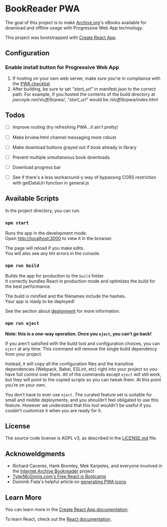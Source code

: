 # BookReader PWA

The goal of this project is to make [Archive.org](https://archive.org/)'s eBooks available for download and offline usage with Progressive Web App technology.

This project was bootstrapped with [Create React App](https://github.com/facebook/create-react-app).


## Configuration

### Enable install button for Progressive Web App

1. If hosting on your own web server, make sure you're in compliance with the [PWA checklist](https://developers.google.com/web/progressive-web-apps/checklist)
2. After building, be sure to set *"start_url"* in manifest.json to the correct path. For example, if you hosted
the contents of the build directory at *joecoyle.net/stuff/brpwa/*, *"start_url"* would be */stuff/brpwa/index.html*


## Todos
- [ ] Improve routing (try refreshing PWA...it ain't pretty)
- [ ] Make brview.html channel messaging more robust
- [ ] Make download buttons grayed out if book already in library
- [ ] Prevent multiple simultaneous book downloads
- [ ] Download progress bar
- [ ] See if there's a less workaround-y way of bypassing CORS restriction with getDataUri function in general.js


## Available Scripts

In the project directory, you can run:

### `npm start`

Runs the app in the development mode.<br>
Open [http://localhost:3000](http://localhost:3000) to view it in the browser.

The page will reload if you make edits.<br>
You will also see any lint errors in the console.

### `npm run build`

Builds the app for production to the `build` folder.<br>
It correctly bundles React in production mode and optimizes the build for the best performance.

The build is minified and the filenames include the hashes.<br>
Your app is ready to be deployed!

See the section about [deployment](https://facebook.github.io/create-react-app/docs/deployment) for more information.

### `npm run eject`

**Note: this is a one-way operation. Once you `eject`, you can’t go back!**

If you aren’t satisfied with the build tool and configuration choices, you can `eject` at any time. This command will remove the single build dependency from your project.

Instead, it will copy all the configuration files and the transitive dependencies (Webpack, Babel, ESLint, etc) right into your project so you have full control over them. All of the commands except `eject` will still work, but they will point to the copied scripts so you can tweak them. At this point you’re on your own.

You don’t have to ever use `eject`. The curated feature set is suitable for small and middle deployments, and you shouldn’t feel obligated to use this feature. However we understand that this tool wouldn’t be useful if you couldn’t customize it when you are ready for it.


## License

The source code license is AGPL v3, as described in the [LICENSE.md](LICENSE.md) file.


## Acknoweldgments

* Richard Caceres, Hank Bromley, Mek Karpeles, and everyone involved in the [Internet Archive Bookreader](https://openlibrary.org/dev/docs/bookreader) project
* [TylerMcGinnis.com's Free React.js Bootcamp](https://www.youtube.com/watch?v=8GXXGJRDMdQ)
* Dominik Fiala's helpful article on [generating PWA icons](https://dev.to/dominikfiala/hassle-free-pwa-icons-and-splash-screen-generation-3c24)


## Learn More

You can learn more in the [Create React App documentation](https://facebook.github.io/create-react-app/docs/getting-started).

To learn React, check out the [React documentation](https://reactjs.org/).
